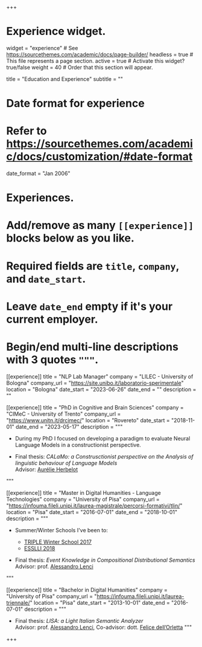 +++
# Experience widget.
widget = "experience"  # See https://sourcethemes.com/academic/docs/page-builder/
headless = true  # This file represents a page section.
active = true  # Activate this widget? true/false
weight = 40  # Order that this section will appear.

title = "Education and Experience"
subtitle = ""

# Date format for experience
#   Refer to https://sourcethemes.com/academic/docs/customization/#date-format
date_format = "Jan 2006"

# Experiences.
#   Add/remove as many `[[experience]]` blocks below as you like.
#   Required fields are `title`, `company`, and `date_start`.
#   Leave `date_end` empty if it's your current employer.
#   Begin/end multi-line descriptions with 3 quotes `"""`.

[[experience]]
  title = "NLP Lab Manager"
  company = "LILEC - University of Bologna"
  company_url = "https://site.unibo.it/laboratorio-sperimentale"
  location = "Bologna"
  date_start = "2023-06-26"
  date_end = ""
  description = ""

[[experience]]
  title = "PhD in Cognitive and Brain Sciences"
  company = "CIMeC - University of Trento"
  company_url = "https://www.unitn.it/drcimec/"
  location = "Rovereto"
  date_start = "2018-11-01"
  date_end = "2023-05-17"
  description = """
  * During my PhD I focused on developing a paradigm to evaluate Neural Language Models in a constructionist perspective.
  	
  * Final thesis: _CALaMo: a Construsctionist perspective on the Analysis of linguistic behaviour of Language Models_  
	Advisor: [Aurélie Herbelot](https://aurelieherbelot.net/)

  """

[[experience]]
  title = "Master in Digital Humanities - Language Technologies"
  company = "University of Pisa"
  company_url = "https://infouma.fileli.unipi.it/laurea-magistrale/percorsi-formativi/tlin/"
  location = "Pisa"
  date_start = "2016-07-01"
  date_end = "2018-10-01"
  description = """
  * Summer/Winter Schools I've been to:
  
	- [TRIPLE Winter School 2017](https://triplelab.wordpress.com/programma/)
	- [ESSLLI 2018](http://esslli2018.folli.info/)
	
  * Final thesis: _Event Knowledge in Compositional Distributional Semantics_  
	Advisor: prof. [Alessandro Lenci](https://people.unipi.it/alessandro_lenci/)
 
  """
  
[[experience]]
  title = "Bachelor in Digital Humanities"
  company = "University of Pisa"
  company_url = "https://infouma.fileli.unipi.it/laurea-triennale/"
  location = "Pisa"
  date_start = "2013-10-01"
  date_end = "2016-07-01"
  description = """
  * Final thesis: _LISA: a Light Italian Semantic Analyzer_  
		Advisor: prof. [Alessandro Lenci](https://people.unipi.it/alessandro_lenci/), Co-advisor: dott. [Felice dell’Orletta](http://www.italianlp.it/people/felice-dellorletta/)
  """

+++
